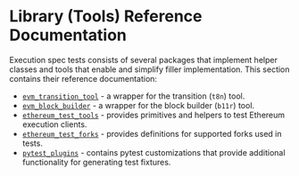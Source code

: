 # Library (Tools) Reference Documentation
 
Execution spec tests consists of several packages that implement helper classes and tools that enable and simplify filler implementation. This section contains their reference documentation:

- [`evm_transition_tool`](./evm_transition_tool.md) - a wrapper for the transition (`t8n`) tool.
- [`evm_block_builder`](./evm_block_builder.md) - a wrapper for the block builder (`b11r`) tool.
- [`ethereum_test_tools`](./ethereum_test_tools.md) - provides primitives and helpers to test Ethereum execution clients. 
- [`ethereum_test_forks`](./ethereum_test_forks.md) - provides definitions for supported forks used in tests.
- [`pytest_plugins`](./pytest_plugins.md) - contains pytest customizations that provide additional functionality for generating test fixtures.
